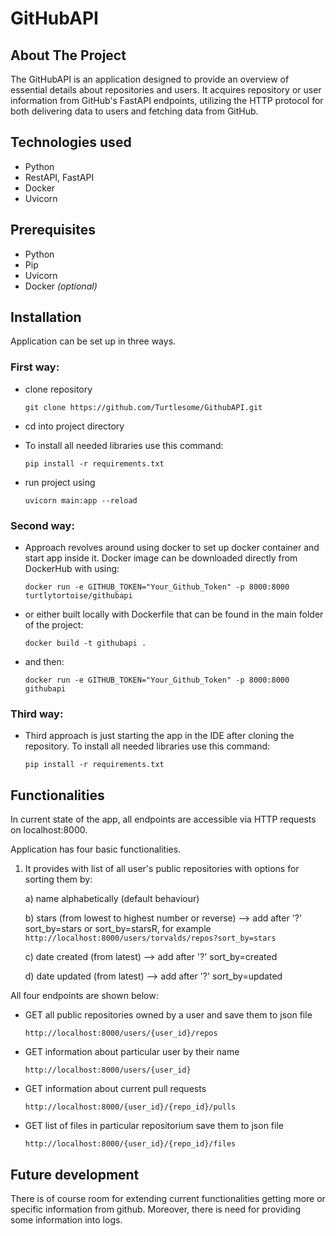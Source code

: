 # GitHubAPI
<!-- ABOUT THE PROJECT -->
## About The Project
The GitHubAPI is an application designed to provide an overview of essential details about repositories and users. It acquires repository or user information from GitHub's FastAPI endpoints, utilizing the HTTP protocol for both delivering data to users and fetching data from GitHub.

<!-- TECHNOLOGIES USED -->
## Technologies used
* Python
* RestAPI, FastAPI
* Docker
* Uvicorn

<!-- PREREQUISITES -->
## Prerequisites
* Python
* Pip
* Uvicorn
* Docker *(optional)*

<!-- INSTALLATION AND USAGE -->
## Installation
Application can be set up in three ways. 

### First way:
* clone repository

  `git clone https://github.com/Turtlesome/GithubAPI.git`

* cd into project directory

* To install all needed libraries use this command:

  `pip install -r requirements.txt`

* run project using

  `uvicorn main:app --reload`

### Second way:
* Approach revolves around using docker to set up docker container and start app inside it. Docker image can be downloaded directly from DockerHub with using:

  `docker run -e GITHUB_TOKEN="Your_Github_Token" -p 8000:8000 turtlytortoise/githubapi`

* or either built locally with Dockerfile that can be found in the main folder of the project:

  `docker build -t githubapi .`

* and then:

  `docker run -e GITHUB_TOKEN="Your_Github_Token" -p 8000:8000 githubapi`

### Third way:
* Third approach is just starting the app in the IDE after cloning the repository.
To install all needed libraries use this command:

  `pip install -r requirements.txt`


<!-- INSTALLATION AND USAGE -->
## Functionalities
In current state of the app, all endpoints are accessible via HTTP requests on localhost:8000.

Application has four basic functionalities. 
1. It provides with list of all user's public repositories with options for sorting them by:
   
   a) name alphabetically (default behaviour)

   b) stars (from lowest to highest number or reverse) --> add after '?' sort_by=stars or sort_by=starsR, for example `http://localhost:8000/users/torvalds/repos?sort_by=stars`

   c) date created (from latest) --> add after '?' sort_by=created

   d) date updated (from latest) --> add after '?' sort_by=updated

All four endpoints are shown below:

* GET all public repositories owned by a user and save them to json file

  `http://localhost:8000/users/{user_id}/repos`

* GET information about particular user by their name

  `http://localhost:8000/users/{user_id}`

* GET information about current pull requests

  `http://localhost:8000/{user_id}/{repo_id}/pulls`
  
* GET list of files in particular repositorium save them to json file

  `http://localhost:8000/{user_id}/{repo_id}/files`

## Future development

  There is of course room for extending current functionalities getting more or specific information from github. Moreover, there is need for providing some information into logs.
